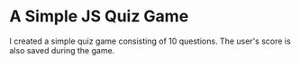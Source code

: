 # A Simple JS Quiz Game

I created a simple quiz game consisting of 10 questions. The user's score is also saved during the game.